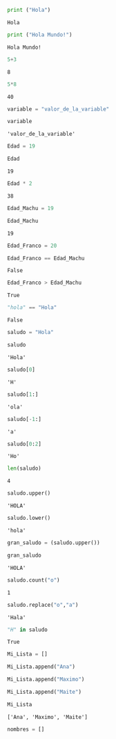 ```python
print ("Hola")
```

    Hola
    


```python
print ("Hola Mundo!")
```

    Hola Mundo!
    


```python
5+3
```




    8




```python
5*8
```




    40




```python
variable = "valor_de_la_variable"
```


```python
variable
```




    'valor_de_la_variable'




```python
Edad = 19
```


```python
Edad
```




    19




```python
Edad * 2
```




    38




```python
Edad_Machu = 19
```


```python
Edad_Machu
```




    19




```python
Edad_Franco = 20
```


```python
Edad_Franco == Edad_Machu
```




    False




```python
Edad_Franco > Edad_Machu
```




    True




```python
"hola" == "Hola"
```




    False




```python
saludo = "Hola"
```


```python
saludo
```




    'Hola'




```python
saludo[0]
```




    'H'




```python
saludo[1:]
```




    'ola'




```python
saludo[-1:]
```




    'a'




```python
saludo[0:2]
```




    'Ho'




```python
len(saludo)
```




    4




```python
saludo.upper()
```




    'HOLA'




```python
saludo.lower()
```




    'hola'




```python
gran_saludo = (saludo.upper())
```


```python
gran_saludo
```




    'HOLA'




```python
saludo.count("o")
```




    1




```python
saludo.replace("o","a")
```




    'Hala'




```python
"H" in saludo
```




    True




```python
Mi_Lista = []
```


```python
Mi_Lista.append("Ana")
```


```python
Mi_Lista.append("Maximo")
```


```python
Mi_Lista.append("Maite")
```


```python
Mi_Lista
```




    ['Ana', 'Maximo', 'Maite']




```python
nombres = []
```


```python

```
